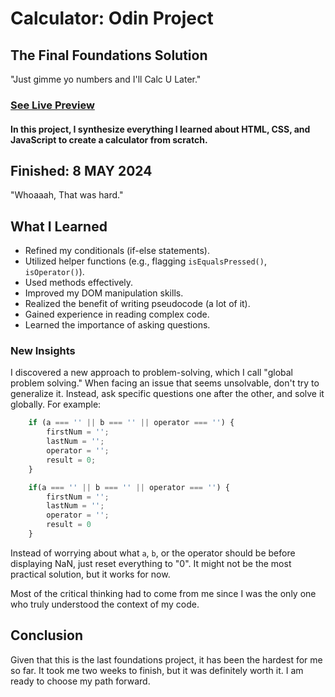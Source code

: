 # Calculator: Odin Project

## The Final Foundations Solution

"Just gimme yo numbers and I'll Calc U Later."

### [See Live Preview](https://karldreta.github.io/calculator-odinProject/)

#### In this project, I synthesize everything I learned about HTML, CSS, and JavaScript to create a calculator from scratch.

## Finished: 8 MAY 2024
"Whoaaah, That was hard."

## What I Learned
- Refined my conditionals (if-else statements).
- Utilized helper functions (e.g., flagging `isEqualsPressed()`, `isOperator()`).
- Used methods effectively.
- Improved my DOM manipulation skills.
- Realized the benefit of writing pseudocode (a lot of it).
- Gained experience in reading complex code.
- Learned the importance of asking questions.

### New Insights
I discovered a new approach to problem-solving, which I call "global problem solving." When facing an issue that seems unsolvable, don't try to generalize it. Instead, ask specific questions one after the other, and solve it globally. For example:

```javascript
    if (a === '' || b === '' || operator === '') {
        firstNum = '';
        lastNum = '';
        operator = '';
        result = 0;
    }
```

```javascript  
    if(a === '' || b === '' || operator === '') {
        firstNum = '';
        lastNum = '';
        operator = '';
        result = 0
    }
```
Instead of worrying about what `a`, `b`, or the operator should be before displaying NaN, just reset everything to "0". It might not be the most practical solution, but it works for now.

Most of the critical thinking had to come from me since I was the only one who truly understood the context of my code.

## Conclusion

Given that this is the last foundations project, it has been the hardest for me so far. It took me two weeks to finish, but it was definitely worth it. I am ready to choose my path forward.
